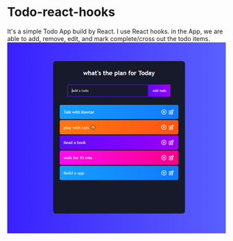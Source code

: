 # Todo-react-hooks
It's a simple Todo App build by React. I use React hooks. in the App, we are able to add, remove, edit, and mark complete/cross out the todo items. 
<img src="Todo-react.png" alt="Todoreact" />

